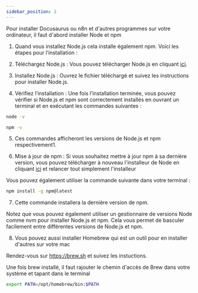 ```yaml
---
sidebar_position: 2
---
```

Pour installer Docusaurus ou n8n et d'autres programmes sur votre ordinateur, il faut d'abord installer Node et npm

1. Quand vous installez Node.js cela installe également npm. Voici les étapes pour l’installation :

2. Téléchargez Node.js : Vous pouvez télécharger Node.js en cliquant [ici](https://nodejs.org/dist/v20.11.0/node-v20.11.0.pkg).

3. Installez Node.js : Ouvrez le fichier téléchargé et suivez les instructions pour installer Node.js.

4. Vérifiez l’installation : Une fois l’installation terminée, vous pouvez vérifier si Node.js et npm sont correctement installés en ouvrant un terminal et en exécutant les commandes suivantes :

```bash
node -v
```

```bash
npm -v
```

5. Ces commandes afficheront les versions de Node.js et npm respectivement1.

6. Mise à jour de npm : Si vous souhaitez mettre à jour npm à sa dernière version, vous pouvez télécharger à nouveau l'installeur de Node en cliquant [ici](https://nodejs.org/dist/v20.11.0/node-v20.11.0.pkg) et relancer tout simplement l'installeur

Vous pouvez également utiliser la commande suivante dans votre terminal :

```bash
npm install -g npm@latest
```

7. Cette commande installera la dernière version de npm.

Notez que vous pouvez également utiliser un gestionnaire de versions Node comme nvm pour installer Node.js et npm. Cela vous permet de basculer facilement entre différentes versions de Node.js et npm.

8. Vous pouvez aussi installer Homebrew qui est un outil pour en installer d'autres sur votre mac

Rendez-vous sur https://brew.sh et suivez les instuctions.

Une fois brew installé, il faut rajouter le chemin d'accès de Brew dans votre système et tapant dans le terminal

```bash
export PATH=/opt/homebrew/bin:$PATH
```
